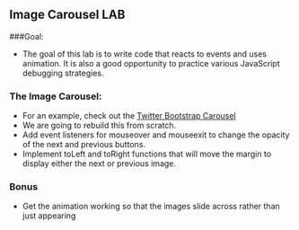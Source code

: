 ## Image Carousel LAB

###Goal:
* The goal of this lab is to write code that reacts to events and uses animation. It is also a good opportunity to practice various JavaScript debugging strategies.

### The Image Carousel:
* For an example, check out the [Twitter Bootstrap Carousel](http://twitter.github.io/bootstrap/javascript.html#carousel)
* We are going to rebuild this from scratch.
* Add event listeners for mouseover and mouseexit to change the opacity of the next and previous buttons.
* Implement toLeft and toRight functions that will move the margin to display either the next or previous image.

### Bonus
* Get the animation working so that the images slide across rather than just appearing